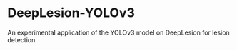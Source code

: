 # DeepLesion-YOLOv3
An experimental application of the YOLOv3 model on DeepLesion for lesion detection

